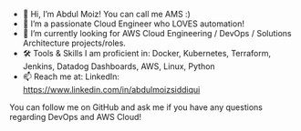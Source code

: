 - 👋 Hi, I’m Abdul Moiz! You can call me AMS :)
- 👀 I’m a passionate Cloud Engineer who LOVES automation!
- 🌱 I’m currently looking for AWS Cloud Engineering / DevOps / Solutions Architecture projects/roles.
- 🛠️ Tools & Skills I am proficient in: Docker, Kubernetes, Terraform, Jenkins, Datadog Dashboards, AWS, Linux, Python
- 📫 Reach me at: LinkedIn: https://www.linkedin.com/in/abdulmoizsiddiqui

You can follow me on GitHub and ask me if you have any questions regarding DevOps and AWS Cloud!
